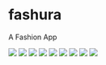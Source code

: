 # fashura

A Fashion App

![](/assets/ui/1.jpg)
![](/assets/ui/2.jpg)
![](/assets/ui/3.jpg)
![](/assets/ui/4.jpg)
![](/assets/ui/5.jpg)
![](/assets/ui/6.jpg)
![](/assets/ui/7.jpg)
![](/assets/ui/8.jpg)
![](/assets/ui/9.jpg)
